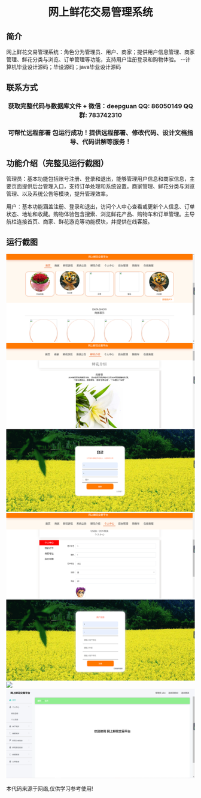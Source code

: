<p><h1 align="center">网上鲜花交易管理系统</h1></p>

## 简介
网上鲜花交易管理系统：角色分为管理员、用户、商家；提供用户信息管理、商家管理、鲜花分类与浏览、订单管理等功能，支持用户注册登录和购物体验。    --计算机毕业设计源码；毕设源码；java毕业设计源码


## 联系方式
<p><h3 align="center">获取完整代码与数据库文件 + 微信：deepguan QQ: 86050149 QQ群: 783742310</h3></p>
<p><h3 align="center">可帮忙远程部署 包运行成功！提供远程部署、修改代码、设计文档指导、代码讲解等服务！</h3></p>

## 功能介绍（完整见运行截图）
管理员：基本功能包括账号注册、登录和退出，能够管理用户信息和商家信息，主要页面提供后台管理入口，支持订单处理和系统设置。商家管理、鲜花分类与浏览管理、以及系统公告等模块，提升管理效率。

用户：基本功能涵盖注册、登录和退出，访问个人中心查看或更新个人信息、订单状态、地址和收藏。购物体验包含搜索、浏览鲜花产品、购物车和订单管理。主导航栏连接首页、商家、鲜花游览等功能模块，并提供在线客服。


## 运行截图
![](imgs/588112-20220718114127578-930702697.png)
![](imgs/588112-20220718114211947-24329771.png)
![](imgs/588112-20220718114220494-140590674.png)
![](imgs/588112-20220718114225424-2000446841.png)
![](imgs/588112-20220718114235863-1259885775.png)
![](imgs/588112-20220718114240548-982994662.png)
![](imgs/588112-20220718114248554-1849242182.png)

<p>本代码来源于网络,仅供学习参考使用!</p>
